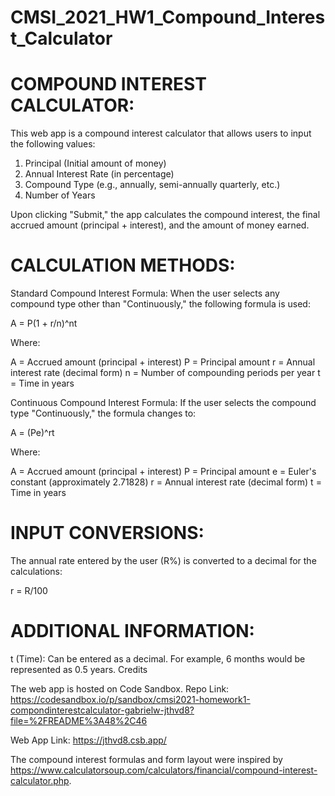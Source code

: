 # CMSI_2021_HW1_Compound_Interest_Calculator

# COMPOUND INTEREST CALCULATOR:
This web app is a compound interest calculator that allows users to input the following values:

1. Principal (Initial amount of money)
2. Annual Interest Rate (in percentage)
3. Compound Type (e.g., annually, semi-annually quarterly, etc.)
4. Number of Years

Upon clicking "Submit," the app calculates the compound interest, the final accrued amount (principal + interest), and the amount of money earned.

# CALCULATION METHODS:
Standard Compound Interest Formula:
When the user selects any compound type other than "Continuously," the following formula is used:

A = P(1 + r/n)^nt
 
Where:

A = Accrued amount (principal + interest)
P = Principal amount
r = Annual interest rate (decimal form)
n = Number of compounding periods per year
t = Time in years

Continuous Compound Interest Formula:
If the user selects the compound type "Continuously," the formula changes to:

A = (Pe)^rt
 
Where:

A = Accrued amount (principal + interest)
P = Principal amount
e = Euler's constant (approximately 2.71828)
r = Annual interest rate (decimal form)
t = Time in years

# INPUT CONVERSIONS:
The annual rate entered by the user (R%) is converted to a decimal for the calculations:

r = R/100
​

# ADDITIONAL INFORMATION:
t (Time): Can be entered as a decimal. For example, 6 months would be represented as 0.5 years.
Credits

The web app is hosted on Code Sandbox. 
Repo Link: https://codesandbox.io/p/sandbox/cmsi2021-homework1-compondinterestcalculator-gabrielw-jthvd8?file=%2FREADME%3A48%2C46

Web App Link: https://jthvd8.csb.app/

The compound interest formulas and form layout were inspired by https://www.calculatorsoup.com/calculators/financial/compound-interest-calculator.php.
